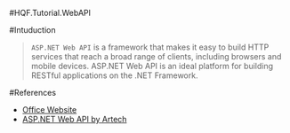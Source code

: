 #HQF.Tutorial.WebAPI

#Intuduction

>`ASP.NET Web API` is a framework that makes it easy to build HTTP services that reach a broad range of clients, including browsers and mobile devices. ASP.NET Web API is an ideal platform for building RESTful applications on the .NET Framework.



#References
- [Office Website](http://www.asp.net/web-api)    
- [ASP.NET Web API by Artech](http://www.cnblogs.com/artech/tag/ASP.NET%20Web%20API/)      
